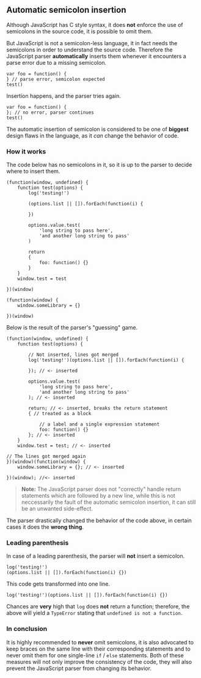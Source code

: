 ## Automatic semicolon insertion

Although JavaScript has C style syntax, it does **not** enforce the use of
semicolons in the source code, it is possible to omit them.

But JavaScript is not a semicolon-less language, it in fact needs the 
semicolons in order to understand the source code. Therefore the JavaScript
parser **automatically** inserts them whenever it encounters a parse
error due to a missing semicolon.

    var foo = function() {
    } // parse error, semicolon expected
    test()

Insertion happens, and the parser tries again.

    var foo = function() {
    }; // no error, parser continues
    test()

The automatic insertion of semicolon is considered to be one of **biggest**
design flaws in the language, as it *can* change the behavior of code.

### How it works

The code below has no semicolons in it, so it is up to the parser to decide where
to insert them.

    (function(window, undefined) {
        function test(options) {
            log('testing!')

            (options.list || []).forEach(function(i) {

            })

            options.value.test(
                'long string to pass here',
                'and another long string to pass'
            )

            return
            {
                foo: function() {}
            }
        }
        window.test = test

    })(window)

    (function(window) {
        window.someLibrary = {}

    })(window)

Below is the result of the parser's "guessing" game.

    (function(window, undefined) {
        function test(options) {

            // Not inserted, lines got merged
            log('testing!')(options.list || []).forEach(function(i) {

            }); // <- inserted

            options.value.test(
                'long string to pass here',
                'and another long string to pass'
            ); // <- inserted

            return; // <- inserted, breaks the return statement
            { // treated as a block

                // a label and a single expression statement
                foo: function() {} 
            }; // <- inserted
        }
        window.test = test; // <- inserted

    // The lines got merged again
    })(window)(function(window) {
        window.someLibrary = {}; // <- inserted

    })(window); //<- inserted

> **Note:** The JavaScript parser does not "correctly" handle return statements 
> which are followed by a new line, while this is not neccessarily the fault of 
> the automatic semicolon insertion, it can still be an unwanted side-effect. 

The parser drastically changed the behavior of the code above, in certain cases
it does the **wrong thing**.

### Leading parenthesis

In case of a leading parenthesis, the parser will **not** insert a semicolon.

    log('testing!')
    (options.list || []).forEach(function(i) {})

This code gets transformed into one line.

    log('testing!')(options.list || []).forEach(function(i) {})

Chances are **very** high that `log` does **not** return a function; therefore,
the above will yield a `TypeError` stating that `undefined is not a function`.

### In conclusion

It is highly recommended to **never** omit semicolons, it is also advocated to 
keep braces on the same line with their corresponding statements and to never omit 
them for one single-line `if` / `else` statements. Both of these measures will 
not only improve the consistency of the code, they will also prevent the 
JavaScript parser from changing its behavior.

